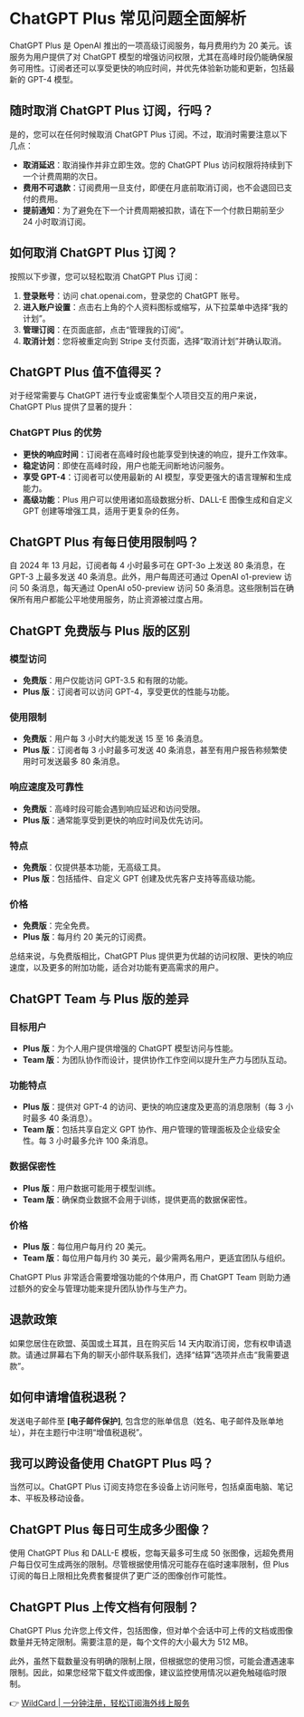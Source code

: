 # ChatGPT Plus 常见问题全面解析

ChatGPT Plus 是 OpenAI 推出的一项高级订阅服务，每月费用约为 20 美元。该服务为用户提供了对 ChatGPT 模型的增强访问权限，尤其在高峰时段仍能确保服务可用性。订阅者还可以享受更快的响应时间，并优先体验新功能和更新，包括最新的 GPT-4 模型。

## 随时取消 ChatGPT Plus 订阅，行吗？

是的，您可以在任何时候取消 ChatGPT Plus 订阅。不过，取消时需要注意以下几点：

- **取消延迟**：取消操作并非立即生效。您的 ChatGPT Plus 访问权限将持续到下一个计费周期的次日。
- **费用不可退款**：订阅费用一旦支付，即便在月底前取消订阅，也不会退回已支付的费用。
- **提前通知**：为了避免在下一个计费周期被扣款，请在下一个付款日期前至少 24 小时取消订阅。

## 如何取消 ChatGPT Plus 订阅？

按照以下步骤，您可以轻松取消 ChatGPT Plus 订阅：

1. **登录账号**：访问 chat.openai.com，登录您的 ChatGPT 账号。
2. **进入账户设置**：点击右上角的个人资料图标或缩写，从下拉菜单中选择“我的计划”。
3. **管理订阅**：在页面底部，点击“管理我的订阅”。
4. **取消计划**：您将被重定向到 Stripe 支付页面，选择“取消计划”并确认取消。

## ChatGPT Plus 值不值得买？

对于经常需要与 ChatGPT 进行专业或密集型个人项目交互的用户来说，ChatGPT Plus 提供了显著的提升：

### ChatGPT Plus 的优势

- **更快的响应时间**：订阅者在高峰时段也能享受到快速的响应，提升工作效率。
- **稳定访问**：即使在高峰时段，用户也能无间断地访问服务。
- **享受 GPT-4**：订阅者可以使用最新的 AI 模型，享受更强大的语言理解和生成能力。
- **高级功能**：Plus 用户可以使用诸如高级数据分析、DALL-E 图像生成和自定义 GPT 创建等增强工具，适用于更复杂的任务。

## ChatGPT Plus 有每日使用限制吗？

自 2024 年 13 月起，订阅者每 4 小时最多可在 GPT-3o 上发送 80 条消息，在 GPT-3 上最多发送 40 条消息。此外，用户每周还可通过 OpenAI o1-preview 访问 50 条消息，每天通过 OpenAI o50-preview 访问 50 条消息。这些限制旨在确保所有用户都能公平地使用服务，防止资源被过度占用。

## ChatGPT 免费版与 Plus 版的区别

### 模型访问

- **免费版**：用户仅能访问 GPT-3.5 和有限的功能。
- **Plus 版**：订阅者可以访问 GPT-4，享受更优的性能与功能。

### 使用限制

- **免费版**：用户每 3 小时大约能发送 15 至 16 条消息。
- **Plus 版**：订阅者每 3 小时最多可发送 40 条消息，甚至有用户报告称频繁使用时可发送最多 80 条消息。

### 响应速度及可靠性

- **免费版**：高峰时段可能会遇到响应延迟和访问受限。
- **Plus 版**：通常能享受到更快的响应时间及优先访问。

### 特点

- **免费版**：仅提供基本功能，无高级工具。
- **Plus 版**：包括插件、自定义 GPT 创建及优先客户支持等高级功能。

### 价格

- **免费版**：完全免费。
- **Plus 版**：每月约 20 美元的订阅费。

总结来说，与免费版相比，ChatGPT Plus 提供更为优越的访问权限、更快的响应速度，以及更多的附加功能，适合对功能有更高需求的用户。

## ChatGPT Team 与 Plus 版的差异

### 目标用户

- **Plus 版**：为个人用户提供增强的 ChatGPT 模型访问与性能。
- **Team 版**：为团队协作而设计，提供协作工作空间以提升生产力与团队互动。

### 功能特点

- **Plus 版**：提供对 GPT-4 的访问、更快的响应速度及更高的消息限制（每 3 小时最多 40 条消息）。
- **Team 版**：包括共享自定义 GPT 协作、用户管理的管理面板及企业级安全性。每 3 小时最多允许 100 条消息。

### 数据保密性

- **Plus 版**：用户数据可能用于模型训练。
- **Team 版**：确保商业数据不会用于训练，提供更高的数据保密性。

### 价格

- **Plus 版**：每位用户每月约 20 美元。
- **Team 版**：每位用户每月约 30 美元，最少需两名用户，更适宜团队与组织。

ChatGPT Plus 非常适合需要增强功能的个体用户，而 ChatGPT Team 则助力通过额外的安全与管理功能来提升团队协作与生产力。

## 退款政策

如果您居住在欧盟、英国或土耳其，且在购买后 14 天内取消订阅，您有权申请退款。请通过屏幕右下角的聊天小部件联系我们，选择“结算”选项并点击“我需要退款”。

## 如何申请增值税退税？

发送电子邮件至 **[电子邮件保护]**, 包含您的账单信息（姓名、电子邮件及账单地址），并在主题行中注明“增值税退税”。

## 我可以跨设备使用 ChatGPT Plus 吗？

当然可以。ChatGPT Plus 订阅支持您在多设备上访问账号，包括桌面电脑、笔记本、平板及移动设备。

## ChatGPT Plus 每日可生成多少图像？

使用 ChatGPT Plus 和 DALL-E 模板，您每天最多可生成 50 张图像，远超免费用户每日仅可生成两张的限制。尽管根据使用情况可能存在临时速率限制，但 Plus 订阅的每日上限相比免费套餐提供了更广泛的图像创作可能性。

## ChatGPT Plus 上传文档有何限制？

ChatGPT Plus 允许您上传文件，包括图像，但对单个会话中可上传的文档或图像数量并无特定限制。需要注意的是，每个文件的大小最大为 512 MB。

此外，虽然下载数量没有明确的限制上限，但根据您的使用习惯，可能会遭遇速率限制。因此，如果您经常下载文件或图像，建议监控使用情况以避免触碰临时限制。

👉 [WildCard | 一分钟注册，轻松订阅海外线上服务](https://bbtdd.com/WildCard)